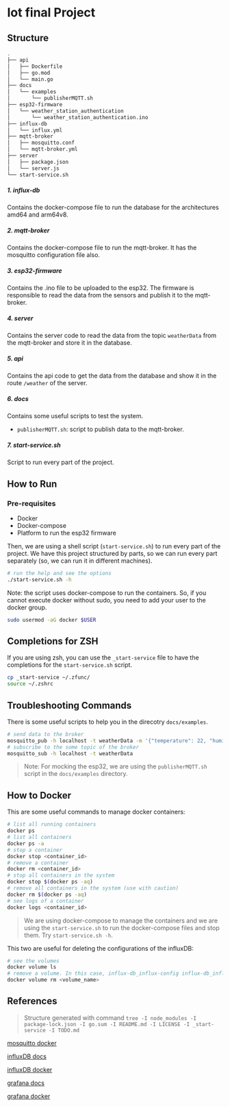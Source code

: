 # Iot final Project

## Structure
```bash
.
├── api
│   ├── Dockerfile
│   ├── go.mod
│   └── main.go
├── docs
│   └── examples
│       └── publisherMQTT.sh
├── esp32-firmware
│   └── weather_station_authentication
│       └── weather_station_authentication.ino
├── influx-db
│   └── influx.yml
├── mqtt-broker
│   ├── mosquitto.conf
│   └── mqtt-broker.yml
├── server
│   ├── package.json
│   └── server.js
└── start-service.sh
```
##### 1. influx-db
Contains the docker-compose file to run the database for the architectures amd64 and arm64v8.
##### 2. mqtt-broker
Contains the docker-compose file to run the mqtt-broker. It has the mosquitto configuration file also.
##### 3. esp32-firmware
Contains the .ino file to be uploaded to the esp32. The firmware is responsible to read the data from the sensors and publish it to the mqtt-broker.
##### 4. server
Contains the server code to read the data from the topic `weatherData` from the mqtt-broker and store it in the database.
##### 5. api
Contains the api code to get the data from the database and show it in the route `/weather` of the server.
##### 6. docs
Contains some useful scripts to test the system.
- `publisherMQTT.sh`: script to publish data to the mqtt-broker.
##### 7. start-service.sh
Script to run every part of the project.

## How to Run
### Pre-requisites
- Docker
- Docker-compose
- Platform to run the esp32 firmware

Then, we are using a shell script (`start-service.sh`) to run every part of the project. 
We have this project structured by parts, so we can run every part separately (so, we can run it in different machines).
```bash
# run the help and see the options
./start-service.sh -h
```
Note: the script uses docker-compose to run the containers. So, if you cannot execute docker without sudo, you need to add your user to the docker group.
```bash
sudo usermod -aG docker $USER
```

## Completions for ZSH
If you are using zsh, you can use the `_start-service` file to have the completions for the `start-service.sh` script.

```bash
cp _start-service ~/.zfunc/
source ~/.zshrc
```

## Troubleshooting Commands
There is some useful scripts to help you in the direcotry `docs/examples`.
```bash
# send data to the broker
mosquitto_pub -h localhost -t weatherData -m '{"temperature": 22, "humidity": 50}'
# subscribe to the some topic of the broker
mosquitto_sub -h localhost -t weatherData
```
> Note: For mocking the esp32, we are using the `publisherMQTT.sh` script in the `docs/examples` directory.

## How to Docker
This are some useful commands to manage docker containers:
```bash
# list all running containers
docker ps
# list all containers
docker ps -a
# stop a container
docker stop <container_id>
# remove a container
docker rm <container_id>
# stop all containers in the system
docker stop $(docker ps -aq)
# remove all containers in the system (use with caution)
docker rm $(docker ps -aq)
# see logs of a container
docker logs <container_id>
```
> We are using docker-compose to manage the containers and we are using the `start-service.sh` to run the docker-compose files and stop them. Try `start-service.sh -h`.

This two are useful for deleting the configurations of the influxDB:
```bash
# see the volumes
docker volume ls
# remove a volume. In this case, influx-db_influx-config influx-db_influx-data.
docker volume rm <volume_name>
```

## References
> Structure generated with command `tree -I node_modules -I package-lock.json -I go.sum -I README.md -I LICENSE -I _start-service -I TODO.md`

[mosquitto docker](https://hub.docker.com/_/eclipse-mosquitto/)

[influxDB docs](https://docs.influxdata.com/influxdb/v2/)

[influxDB docker](https://hub.docker.com/_/influxdb)

[grafana docs](https://grafana.com/docs/grafana/latest/)

[grafana docker](https://hub.docker.com/r/grafana/grafana)
